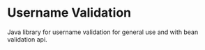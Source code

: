 # Username Validation
Java library for username validation for general use
and with bean validation api.